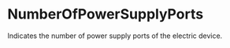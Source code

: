 NumberOfPowerSupplyPorts
========================

Indicates the number of power supply ports of the electric device.
